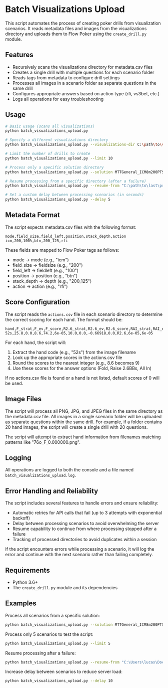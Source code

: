 # Batch Visualizations Upload

This script automates the process of creating poker drills from visualization scenarios. It reads metadata files and images from the visualizations directory and uploads them to Flow Poker using the `create_drill.py` module.

## Features

- Recursively scans the visualizations directory for metadata.csv files
- Creates a single drill with multiple questions for each scenario folder
- Reads tags from metadata to configure drill settings
- Processes all images in a scenario folder as separate questions in the same drill
- Configures appropriate answers based on action type (rfi, vs3bet, etc.)
- Logs all operations for easy troubleshooting

## Usage

```bash
# Basic usage (scans all visualizations)
python batch_visualizations_upload.py

# Specify a different visualizations directory
python batch_visualizations_upload.py --visualizations-dir C:\path\to\visualizations

# Limit the number of drills to create
python batch_visualizations_upload.py --limit 10

# Process only a specific solution directory
python batch_visualizations_upload.py --solution MTTGeneral_ICM8m200PTSTART

# Resume processing from a specific directory (after a failure)
python batch_visualizations_upload.py --resume-from "C:\path\to\last\processed\folder"

# Set a custom delay between processing scenarios (in seconds)
python batch_visualizations_upload.py --delay 5
```

## Metadata Format

The script expects metadata.csv files with the following format:

```csv
mode,field_size,field_left,position,stack_depth,action
icm,200,100%,btn,200_125,rfi
```

These fields are mapped to Flow Poker tags as follows:
- mode → mode (e.g., "icm")
- field_size → fieldsize (e.g., "200")
- field_left → fieldleft (e.g., "100")
- position → position (e.g., "btn")
- stack_depth → depth (e.g., "200_125")
- action → action (e.g., "rfi")

## Score Configuration

The script reads the `actions.csv` file in each scenario directory to determine the correct scoring for each hand. The format should be:

```csv
hand,F_strat,F_ev,F_score,R2.6_strat,R2.6_ev,R2.6_score,RAI_strat,RAI_ev,RAI_score,best_action,best_ev,difficulty
52s,25.8,0.0,8.6,74.2,6e-05,10.0,0.0,-0.66918,0.0,R2.6,6e-05,6e-05
```

For each hand, the script will:
1. Extract the hand code (e.g., "52s") from the image filename
2. Look up the appropriate scores in the actions.csv file
3. Round the scores to the nearest integer (e.g., 8.6 becomes 9)
4. Use these scores for the answer options (Fold, Raise 2.6BBs, All In)

If no actions.csv file is found or a hand is not listed, default scores of 0 will be used.

## Image Files

The script will process all PNG, JPG, and JPEG files in the same directory as the metadata.csv file. All images in a single scenario folder will be uploaded as separate questions within the same drill. For example, if a folder contains 20 hand images, the script will create a single drill with 20 questions.

The script will attempt to extract hand information from filenames matching patterns like "76o_F_0.000000.png".

## Logging

All operations are logged to both the console and a file named `batch_visualizations_upload.log`.

## Error Handling and Reliability

The script includes several features to handle errors and ensure reliability:

- Automatic retries for API calls that fail (up to 3 attempts with exponential backoff)
- Delay between processing scenarios to avoid overwhelming the server
- Resume capability to continue from where processing stopped after a failure
- Tracking of processed directories to avoid duplicates within a session

If the script encounters errors while processing a scenario, it will log the error and continue with the next scenario rather than failing completely.

## Requirements

- Python 3.6+
- The `create_drill.py` module and its dependencies

## Examples

Process all scenarios from a specific solution:
```bash
python batch_visualizations_upload.py --solution MTTGeneral_ICM8m200PTSTART
```

Process only 5 scenarios to test the script:
```bash
python batch_visualizations_upload.py --limit 5
```

Resume processing after a failure:
```bash
python batch_visualizations_upload.py --resume-from "C:\Users\lucas\Documents\Poker\drills-creator\visualizations\MTTGeneral_ICM8m200PTSTART\200_125\preflop\pf_FFFFF\BTN"
```

Increase delay between scenarios to reduce server load:
```bash
python batch_visualizations_upload.py --delay 10
```
